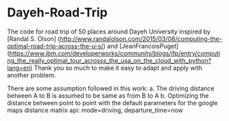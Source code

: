 # Dayeh-Road-Trip
The code for road trip of 50 places around Dayeh University inspired by [Randal S. Olson] (http://www.randalolson.com/2015/03/08/computing-the-optimal-road-trip-across-the-u-s/) and [JeanFrancoisPuget] (https://www.ibm.com/developerworks/community/blogs/jfp/entry/computing_the_really_optimal_tour_acrosss_the_usa_on_the_cloud_with_python?lang=en) 
Thank you so much to make it easy to adapt and apply with another problem.

There are some assumption followed in this work: 
 a. The driving distance between A to B is assumed to be same as from B to A
 b. Optimizing the distance between point to point with the default parameters for the google maps distance matrix api: mode=driving, departure_time=now

